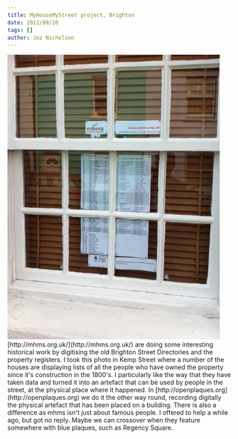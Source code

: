 ```yaml
---
title: MyHouseMyStreet project, Brighton
date: 2011/09/20
tags: []
author: Jez Nicholson
---
```

<div class='p_embed p_image_embed'>
<a href="/media/getfile/files.posterous.com/jnicho02/l59Nf992YNkErp5v6L5QKaq6vXoMB27usois8QbkJvRcYDjNwbZNHbUTyupm/photo.jpg"><img alt="Photo" height="640" src="/media/getfile/files.posterous.com/jnicho02/Qnhs7oDqUkFwVVpdOfirFckcnrMrJmbwag0u7jbtQd42TjxXO6k5SCy2XiHe/photo.jpg.scaled.500.jpg" width="478" /></a>
</div>
[http://mhms.org.uk/](http://mhms.org.uk/) are doing some interesting historical work by digitising the old Brighton Street Directories and the property registers. I took this photo in Kemp Street where a number of the houses are displaying lists of all the people who have owned the property since it's construction in the 1800's.
I particularly like the way that they have taken data and turned it into an artefact that can be used by people in the street, at the physical place where it happened. In [http://openplaques.org](http://openplaques.org) we do it the other way round, recording digitally the physical artefact that has been placed on a building. There is also a difference as mhms isn't just about famous people.
I offered to help a while ago, but got no reply. Maybe we can crossover when they feature somewhere with blue plaques, such as Regency Square.
